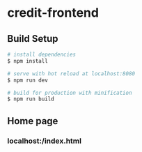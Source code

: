 # credit-frontend


## Build Setup

``` bash
# install dependencies
$ npm install

# serve with hot reload at localhost:8080
$ npm run dev

# build for production with minification
$ npm run build

```

## Home page 

### localhost:<port>/index.html
